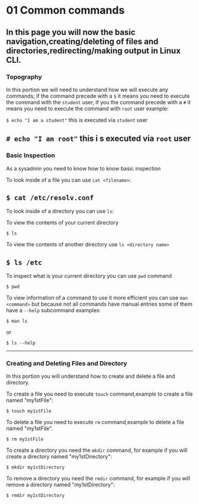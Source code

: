 # 01 Common commands

In this page you will now the basic navigation,creating/deleting of files and directories,redirecting/making output in Linux CLI.
---
### Topography

In this portion we will need to understand how we will execute any commands; if the command precede with a `$` it means you need to execute the command with the `student` user, if you the command precede with a `#` it means you need to execute the command with `root` user example:

`$ echo "I am a student"` this is executed via `student` user

`# echo "I am root"` this i s executed via `root` user
---
### Basic Inspection

As a sysadmin you need to know how to know basic inspection

To look inside of a file you can use `cat <filename>`:

`$ cat /etc/resolv.conf`
---
To look inside of a directory you can use `ls`:

To view the contents of your current directory

`$ ls`

To view the contents of another directory use `ls <directory name>`

`$ ls /etc`
---
To inspect what is your current directory you can use `pwd` command

`$ pwd`

To view information of a command to use it more efficient you can use `man <command>` but because not all commands have manual entries some of them have a `--help` subcommand examples:

`$ man ls`

or

`$ ls --help`



---
### Creating and Deleting Files and Directory

In this portion you will understand how to create and delete a file and directory.

To create a file you need to execute `touch` command,example to create a file named "my1stFile":

`$ touch my1stFile`

To delete a file you need to execute `rm` command,example to delete a file named "my1stFile".

`$ rm my1stFile`

To create a directory you need the `mkdir` command, for example if you will create a directory named "my1stDirectory":

`$ mkdir my1stDirectory`

To remove a directory you need the `rmdir` command, for example if you will remove a directory named "my1stDirectory":

`$ rmdir my1stDirectory`
